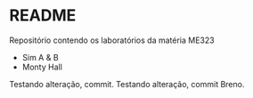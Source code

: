# README

Repositório contendo os laboratórios da matéria ME323

- Sim A & B
- Monty Hall

Testando alteração, commit.
Testando alteração, commit Breno.
